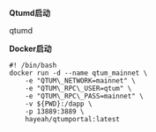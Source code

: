 **Qtumd启动**

qtumd 

**Docker启动**

```
#! /bin/bash
docker run -d --name qtum_mainnet \
    -e "QTUM\_NETWORK=mainnet" \
    -e "QTUM\_RPC\_USER=qtum" \
    -e "QTUM\_RPC\_PASS=mainnet" \
    -v ${PWD}:/dapp \
    -p 13889:3889 \
    hayeah/qtumportal:latest
```




